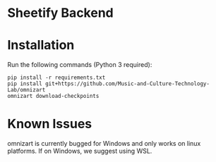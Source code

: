 # Sheetify Backend

# Installation
Run the following commands (Python 3 required):
```
pip install -r requirements.txt
pip install git+https://github.com/Music-and-Culture-Technology-Lab/omnizart
omnizart download-checkpoints
```

# Known Issues
omnizart is currently bugged for Windows and only works on linux platforms. If on Windows, we suggest using WSL.
